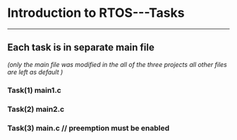 # Introduction to  RTOS---Tasks
---------------------------------------------------------------------------------------------------------------------------------------
## Each task is in separate main file 
*(only the main file was modified in the all of the three projects all other files are left as default )*

### Task(1)  main1.c
### Task(2)  main2.c
### Task(3)  main.c  // preemption must be enabled



